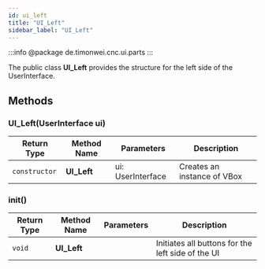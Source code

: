 ```yaml
---
id: ui_left
title: "UI_Left"
sidebar_label: "UI_Left"
---
```


:::info
@package de.timonwei.cnc.ui.parts
:::

The public class **UI_Left** provides the structure for the left side of the UserInterface.


## Methods

### UI_Left(UserInterface ui)
| Return Type   | Method Name   | Parameters  | Description    |
| ------------- | ------------- | ----------- | -------------- |
| `constructor`       | **UI_Left**      |    ui: UserInterface         | Creates an instance of VBox |

### init()
| Return Type   | Method Name   | Parameters  | Description    |
| ------------- | ------------- | ----------- | -------------- |
| `void`       | **UI_Left**      |            | Initiates all buttons for the left side of the UI |